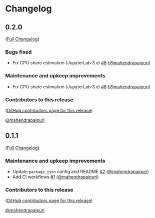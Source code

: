 # Changelog

<!-- <START NEW CHANGELOG ENTRY> -->

## 0.2.0

([Full Changelog](https://github.com/mahendrapaipuri/jupyter-power-usage/compare/v0.1.1...6c959f84cf252335ca8568f06554392b70106617))

### Bugs fixed

- Fix CPU share estimation (JupyterLab 3.x) [#8](https://github.com/mahendrapaipuri/jupyter-power-usage/pull/8) ([@mahendrapaipuri](https://github.com/mahendrapaipuri))

### Maintenance and upkeep improvements

- Fix CPU share estimation (JupyterLab 3.x) [#8](https://github.com/mahendrapaipuri/jupyter-power-usage/pull/8) ([@mahendrapaipuri](https://github.com/mahendrapaipuri))

### Contributors to this release

([GitHub contributors page for this release](https://github.com/mahendrapaipuri/jupyter-power-usage/graphs/contributors?from=2023-10-12&to=2024-02-09&type=c))

[@mahendrapaipuri](https://github.com/search?q=repo%3Amahendrapaipuri%2Fjupyter-power-usage+involves%3Amahendrapaipuri+updated%3A2023-10-12..2024-02-09&type=Issues)

<!-- <END NEW CHANGELOG ENTRY> -->

## 0.1.1

([Full Changelog](https://github.com/mahendrapaipuri/jupyter-power-usage/compare/3b718a62b80160933904e991b2ebde25598434a5...d8fc444ef94e53dab89ce84192927d215558a82e))

### Maintenance and upkeep improvements

- Update `package.json` config and README [#2](https://github.com/mahendrapaipuri/jupyter-power-usage/pull/2) ([@mahendrapaipuri](https://github.com/mahendrapaipuri))
- Add CI workflows [#1](https://github.com/mahendrapaipuri/jupyter-power-usage/pull/1) ([@mahendrapaipuri](https://github.com/mahendrapaipuri))

### Contributors to this release

([GitHub contributors page for this release](https://github.com/mahendrapaipuri/jupyter-power-usage/graphs/contributors?from=2023-10-01&to=2023-10-12&type=c))

[@mahendrapaipuri](https://github.com/search?q=repo%3Amahendrapaipuri%2Fjupyter-power-usage+involves%3Amahendrapaipuri+updated%3A2023-10-01..2023-10-12&type=Issues)
